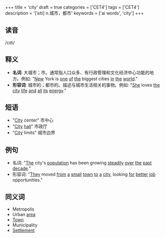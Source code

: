 +++
title = 'city'
draft = true
categories = ['CET4']
tags = ['CET4']
description = '[ˈsiti] n.城市，都市'
keywords = ['ai words', 'city']
+++

## 读音
/cɪti/

## 释义
- **名词**: 大城市；市。通常指人口众多、有行政管理和文化经济中心功能的地方。例如: "[New](/zh/post/new/) York is [one](/zh/post/one/) [of](/zh/post/of/) [the](/zh/post/the/) biggest cities [in](/zh/post/in/) [the](/zh/post/the/) [world](/zh/post/world/)."
- **形容词**: 城市的；都市的。描述与城市生活相关的事物。例如: "[She](/zh/post/she/) loves [the](/zh/post/the/) [city](/zh/post/city/) [life](/zh/post/life/) [and](/zh/post/and/) [all](/zh/post/all/) [its](/zh/post/its/) [energy](/zh/post/energy/)."

## 短语
- "[City](/zh/post/city/) center" 市中心
- "[City](/zh/post/city/) [hall](/zh/post/hall/)" 市政厅
- "[City](/zh/post/city/) limits" 城市边界

## 例句
- 名词: "[The](/zh/post/the/) city's [population](/zh/post/population/) has been growing [steadily](/zh/post/steadily/) [over](/zh/post/over/) [the](/zh/post/the/) [past](/zh/post/past/) [decade](/zh/post/decade/)."
- 形容词: "[They](/zh/post/they/) moved [from](/zh/post/from/) [a](/zh/post/a/) [small](/zh/post/small/) [town](/zh/post/town/) [to](/zh/post/to/) [a](/zh/post/a/) [city](/zh/post/city/), looking [for](/zh/post/for/) [better](/zh/post/better/) [job](/zh/post/job/) opportunities."

## 同义词
- Metropolis
- Urban [area](/zh/post/area/)
- [Town](/zh/post/town/)
- Municipality
- [Settlement](/zh/post/settlement/)
